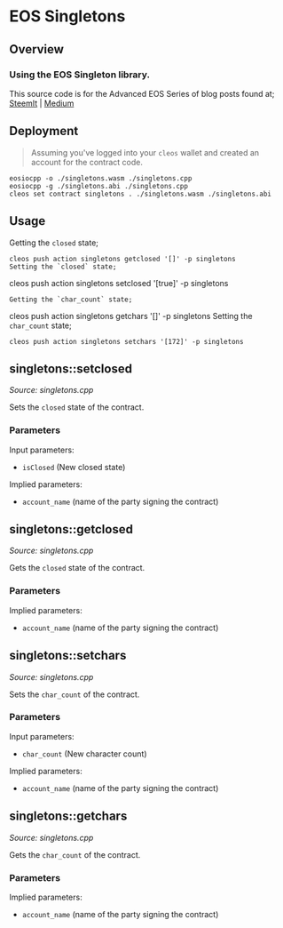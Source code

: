 # EOS Singletons
## Overview
### Using the EOS Singleton library.
This source code is for the Advanced EOS Series of blog posts found at;
[SteemIt](https://steemit.com/eos/@mitchpierias/advanced-eos-series-part-2-singletons) | [Medium](https://medium.com/coinmonks/advanced-eos-series-part-1-cryptographic-hashes-a251a8d371b8)

## Deployment
> Assuming you've logged into your `cleos` wallet and created an account for the contract code.
```
eosiocpp -o ./singletons.wasm ./singletons.cpp
eosiocpp -g ./singletons.abi ./singletons.cpp
cleos set contract singletons . ./singletons.wasm ./singletons.abi
```

## Usage
Getting the `closed` state;
```
cleos push action singletons getclosed '[]' -p singletons
Setting the `closed` state;
```
cleos push action singletons setclosed '[true]' -p singletons
```
Getting the `char_count` state;
```
cleos push action singletons getchars '[]' -p singletons
Setting the `char_count` state;
```
cleos push action singletons setchars '[172]' -p singletons
```

## singletons::setclosed
*Source: singletons.cpp*

Sets the `closed` state of the contract.

### Parameters
Input parameters:

* `isClosed` (New closed state)

Implied parameters: 

* `account_name` (name of the party signing the contract)

## singletons::getclosed
*Source: singletons.cpp*

Gets the `closed` state of the contract.

### Parameters
Implied parameters: 

* `account_name` (name of the party signing the contract)

## singletons::setchars
*Source: singletons.cpp*

Sets the `char_count` of the contract.

### Parameters
Input parameters:

* `char_count` (New character count)

Implied parameters: 

* `account_name` (name of the party signing the contract)

## singletons::getchars
*Source: singletons.cpp*

Gets the `char_count` of the contract.

### Parameters
Implied parameters: 

* `account_name` (name of the party signing the contract)